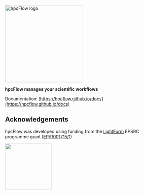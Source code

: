 <img src="https://hpcflow.github.io/docs/stable/_static/images/logo-v2.png" width="250" alt="hpcFlow logo"/>

**hpcFlow manages your scientific workflows**

Documentation: [https://hpcflow.github.io/docs](https://hpcflow.github.io/docs)

## Acknowledgements
hpcFlow was developed using funding from the [LightForm](https://lightform.org.uk/) EPSRC programme grant ([EP/R001715/1](https://gow.epsrc.ukri.org/NGBOViewGrant.aspx?GrantRef=EP/R001715/1))

<img src="https://lightform-group.github.io/wiki/assets/images/site/lightform-logo.png" width="150"/>
